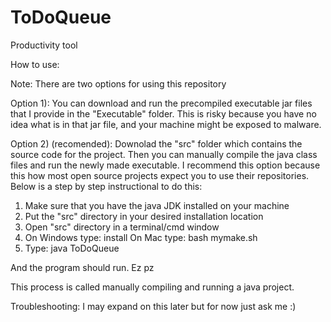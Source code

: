 # ToDoQueue
Productivity tool

How to use:

Note: There are two options for using this repository

Option 1): You can download and run the precompiled executable jar files that I provide in the "Executable" folder. This is risky because you have no idea what is in that jar file, and your machine might be exposed to malware.

Option 2) (recomended): Downolad the "src" folder which contains the source code for the project. Then you can manually compile the java class files and run the newly made executable. I recommend this option because this how most open source projects expect you to use their repositories. Below is a step by step instructional to do this:

1. Make sure that you have the java JDK installed on your machine
2. Put the "src" directory in your desired installation location
3. Open "src" directory in a terminal/cmd window
4. On Windows type: install
   On Mac type: bash mymake.sh
5. Type: java ToDoQueue

And the program should run. Ez pz

This process is called manually compiling and running a java project.

Troubleshooting:
I may expand on this later but for now just ask me :)
